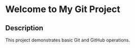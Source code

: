 # Welcome to My Git Project

## Description
This project demonstrates basic Git and GitHub operations.
